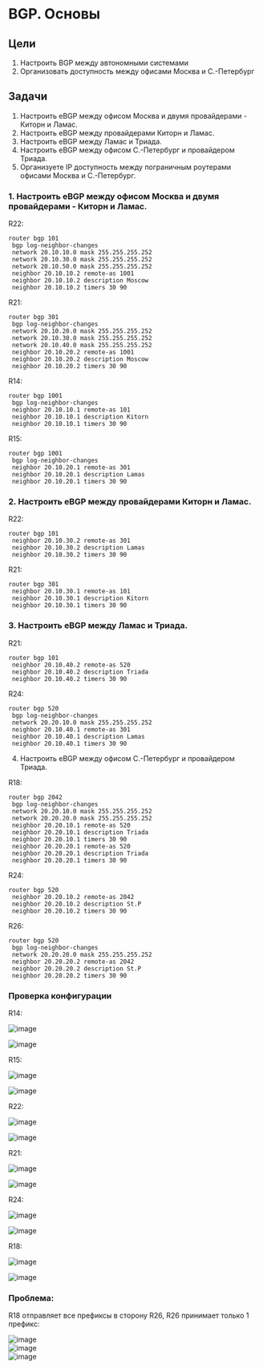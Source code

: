 # BGP. Основы
## Цели  
1. Настроить BGP между автономными системами  
2. Организовать доступность между офисами Москва и С.-Петербург  
## Задачи
1. Настроить eBGP между офисом Москва и двумя провайдерами - Киторн и Ламас.
2. Настроить eBGP между провайдерами Киторн и Ламас.  
3. Настроить eBGP между Ламас и Триада.  
4. Настроить eBGP между офисом С.-Петербург и провайдером Триада.  
5. Организуете IP доступность между пограничным роутерами офисами Москва и С.-Петербург.  

### 1. Настроить eBGP между офисом Москва и двумя провайдерами - Киторн и Ламас.  

R22:
```
router bgp 101
 bgp log-neighbor-changes
 network 20.10.10.0 mask 255.255.255.252
 network 20.10.30.0 mask 255.255.255.252
 network 20.10.50.0 mask 255.255.255.252
 neighbor 20.10.10.2 remote-as 1001
 neighbor 20.10.10.2 description Moscow
 neighbor 20.10.10.2 timers 30 90
```
R21:
```
router bgp 301
 bgp log-neighbor-changes
 network 20.10.20.0 mask 255.255.255.252
 network 20.10.30.0 mask 255.255.255.252
 network 20.10.40.0 mask 255.255.255.252
 neighbor 20.10.20.2 remote-as 1001
 neighbor 20.10.20.2 description Moscow
 neighbor 20.10.20.2 timers 30 90
```
R14:
```
router bgp 1001
 bgp log-neighbor-changes
 neighbor 20.10.10.1 remote-as 101
 neighbor 20.10.10.1 description Kitorn
 neighbor 20.10.10.1 timers 30 90
```
R15:
```
router bgp 1001
 bgp log-neighbor-changes
 neighbor 20.10.20.1 remote-as 301
 neighbor 20.10.20.1 description Lamas
 neighbor 20.10.20.1 timers 30 90
```
### 2. Настроить eBGP между провайдерами Киторн и Ламас. 

R22:
```
router bgp 101
 neighbor 20.10.30.2 remote-as 301
 neighbor 20.10.30.2 description Lamas
 neighbor 20.10.30.2 timers 30 90
```
R21:
```
router bgp 301
 neighbor 20.10.30.1 remote-as 101
 neighbor 20.10.30.1 description Kitorn
 neighbor 20.10.30.1 timers 30 90
```
### 3. Настроить eBGP между Ламас и Триада.  

R21:
```
router bgp 101
 neighbor 20.10.40.2 remote-as 520
 neighbor 20.10.40.2 description Triada
 neighbor 20.10.40.2 timers 30 90
```
R24:
```
router bgp 520
 bgp log-neighbor-changes
 network 20.20.10.0 mask 255.255.255.252
 neighbor 20.10.40.1 remote-as 301
 neighbor 20.10.40.1 description Lamas
 neighbor 20.10.40.1 timers 30 90
```
4. Настроить eBGP между офисом С.-Петербург и провайдером Триада.  

R18:
```
router bgp 2042
 bgp log-neighbor-changes
 network 20.20.10.0 mask 255.255.255.252
 network 20.20.20.0 mask 255.255.255.252
 neighbor 20.20.10.1 remote-as 520
 neighbor 20.20.10.1 description Triada
 neighbor 20.20.10.1 timers 30 90
 neighbor 20.20.20.1 remote-as 520
 neighbor 20.20.20.1 description Triada
 neighbor 20.20.20.1 timers 30 90
```
R24:
```
router bgp 520
 neighbor 20.20.10.2 remote-as 2042
 neighbor 20.20.10.2 description St.P
 neighbor 20.20.10.2 timers 30 90
```
R26:
```
router bgp 520
 bgp log-neighbor-changes
 network 20.20.20.0 mask 255.255.255.252
 neighbor 20.20.20.2 remote-as 2042
 neighbor 20.20.20.2 description St.P
 neighbor 20.20.20.2 timers 30 90
```
### Проверка конфигурации

R14:  

![image](https://github.com/a-trubin/OTUS-Network-engineer/assets/130133180/4001b9c2-5af9-4dca-b9f0-1008e58138cf)  

![image](https://github.com/a-trubin/OTUS-Network-engineer/assets/130133180/73ca07fd-4dc0-4b1a-81ac-637e388c022c)

R15:

![image](https://github.com/a-trubin/OTUS-Network-engineer/assets/130133180/841ddbd3-36ba-471b-af8f-64d45961ee80)

![image](https://github.com/a-trubin/OTUS-Network-engineer/assets/130133180/0b213b48-28fe-4d61-a421-5e91fb29d676)

R22:

![image](https://github.com/a-trubin/OTUS-Network-engineer/assets/130133180/db5b4fa1-accf-48d1-9be2-09af55fee261)

![image](https://github.com/a-trubin/OTUS-Network-engineer/assets/130133180/1eb778d5-345a-4952-99a6-5150d9a517a3)

R21:  

![image](https://github.com/a-trubin/OTUS-Network-engineer/assets/130133180/6e34b172-ddc7-4c75-842b-2ef6e4d9aaab)

![image](https://github.com/a-trubin/OTUS-Network-engineer/assets/130133180/3fc58848-cb80-4fb3-be8d-9bace012a523)

R24:

![image](https://github.com/a-trubin/OTUS-Network-engineer/assets/130133180/35a2a204-1ae3-435a-aa3d-b4a3f6279a4e)

![image](https://github.com/a-trubin/OTUS-Network-engineer/assets/130133180/308d2e4b-1253-4870-beec-23d88fb1c7f6)

R18:

![image](https://github.com/a-trubin/OTUS-Network-engineer/assets/130133180/65fbd0ac-c1cf-40d6-8e11-26d1cddbeb5b)  

![image](https://github.com/a-trubin/OTUS-Network-engineer/assets/130133180/6baee0ee-2846-4b51-966b-f615ea0098fa)


### Проблема:

R18 отправляет все префиксы в сторону R26, R26 принимает только 1 префикс: 

![image](https://github.com/a-trubin/OTUS-Network-engineer/assets/130133180/f1d472aa-48bf-4559-9f0d-03a2379836ed)  
![image](https://github.com/a-trubin/OTUS-Network-engineer/assets/130133180/96da45cc-4690-4bcb-a56d-1b8aed1c8dd9)  
![image](https://github.com/a-trubin/OTUS-Network-engineer/assets/130133180/1d40fe18-c5ab-4031-b581-7a1b8e8c3cd9)

